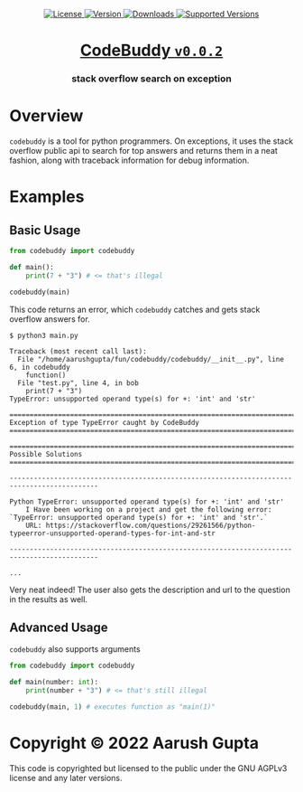 <p align = "center">
    <a href = "https://opensource.org/licenses/MIT">
        <img alt = "License" src = "https://img.shields.io/badge/License-AGPLv3-green.svg">
    </a>
    <a href = "https://pypi.org/project/codebuddy/">
        <img alt = "Version" src = "https://img.shields.io/pypi/v/codebuddy.svg">
    </a>
    <a href = "https://pypi.org/project/codebuddy/">
        <img alt = "Downloads" src = "https://img.shields.io/pypi/dm/codebuddy.svg">
    </a>
    <a href = "https://pypi.org/project/codebuddy/">
        <img alt = "Supported Versions" src = "https://img.shields.io/pypi/pyversions/codebuddy.svg">
    </a>
</p>

<h1 align = "center"><a href = "https://pypi.org/project/codebuddy/">CodeBuddy <code>v0.0.2</code></a></h1>
<h3 align = "center">stack overflow search on exception</h3>

# Overview

`codebuddy` is a tool for python programmers. On exceptions, it uses the stack overflow public api to search for top answers and returns them in a neat fashion, along with traceback information for debug information.

# Examples

## Basic Usage

``` python
from codebuddy import codebuddy

def main():
    print(7 + "3") # <= that's illegal

codebuddy(main)
```

This code returns an error, which `codebuddy` catches and gets stack overflow answers for.

```
$ python3 main.py

Traceback (most recent call last):
  File "/home/aarushgupta/fun/codebuddy/codebuddy/__init__.py", line 6, in codebuddy
    function()
  File "test.py", line 4, in bob
    print(7 + "3")
TypeError: unsupported operand type(s) for +: 'int' and 'str'

============================================================================================
Exception of type TypeError caught by CodeBuddy
============================================================================================

============================================================================================
Possible Solutions
============================================================================================

--------------------------------------------------------------------------------------------

Python TypeError: unsupported operand type(s) for +: 'int' and 'str'
    I Have been working on a project and get the following error: `TypeError: unsupported operand type(s) for +: 'int' and 'str'.`
    URL: https://stackoverflow.com/questions/29261566/python-typeerror-unsupported-operand-types-for-int-and-str

--------------------------------------------------------------------------------------------

...
```

Very neat indeed! The user also gets the description and url to the question in the results as well.

## Advanced Usage

`codebuddy` also supports arguments

``` python
from codebuddy import codebuddy

def main(number: int):
    print(number + "3") # <= that's still illegal

codebuddy(main, 1) # executes function as "main(1)"
```

# Copyright &copy; 2022 Aarush Gupta
This code is copyrighted but licensed to the public under the GNU AGPLv3 license and any later versions.
